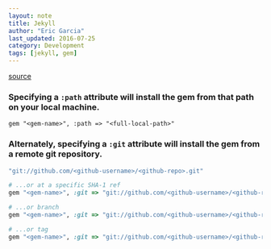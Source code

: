```yaml
---
layout: note
title: Jekyll
author: "Eric Garcia"
last_updated: 2016-07-25
category: Development
tags: [jekyll, gem]
---
```


[source](https://stackoverflow.com/a/14636783/2218959)

### Specifying a `:path` attribute will install the gem from that path on your local machine.

    gem "<gem-name>", :path => "<full-local-path>"

### Alternately, specifying a `:git` attribute will install the gem from a remote git repository.

```ruby
"git://github.com/<github-username>/<github-repo>.git"

# ...or at a specific SHA-1 ref
gem "<gem-name>", :git => "git://github.com/<github-username>/<github-repo>.git", :ref => "bf648a070c"

# ...or branch
gem "<gem-name>", :git => "git://github.com/<github-username>/<github-repo>.git", :branch => "jruby"

# ...or tag
gem "<gem-name>", :git => "git://github.com/<github-username>/<github-repo>.git", :tag => "v0.45.0"
```
